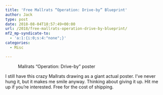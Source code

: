 ```yaml
---
title: 'Free Mallrats “Operation: Drive-by” Blueprint'
author: Jack
type: post
date: 2018-08-04T18:57:49+00:00
url: /2018/free-mallrats-operation-drive-by-blueprint/
mf2_mp-syndicate-to:
  - 'a:1:{i:0;s:4:"none";}'
categories:
  - Misc

---
```

<figure class="wp-block-image"><img src="https://jack.baty.net/wp-content/uploads/2018/08/view-askew-mallrats.gif" alt="" class="wp-image-1632" /><figcaption>Mallrats &#8220;Operation: Drive-by&#8221; poster</figcaption></figure> 

I still have this crazy Mallrats drawing as a giant actual poster. I&#8217;ve never hung it, but it makes me smile anyway. Thinking about giving it up. Hit me up if you&#8217;re interested. Free for the cost of shipping.
